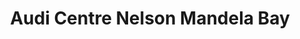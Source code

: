 ---
title: "Audi Centre Nelson Mandela Bay"
url: /port-elizabeth/audi-centre-nelson-mandela-bay/
shop: car
---